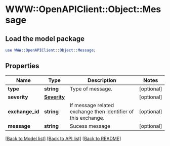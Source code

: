 # WWW::OpenAPIClient::Object::Message

## Load the model package
```perl
use WWW::OpenAPIClient::Object::Message;
```

## Properties
Name | Type | Description | Notes
------------ | ------------- | ------------- | -------------
**type** | **string** | Type of message. | [optional] 
**severity** | [**Severity**](Severity.md) |  | [optional] 
**exchange_id** | **string** | If message related exchange then identifier of this exchange. | [optional] 
**message** | **string** | Sucess message | [optional] 

[[Back to Model list]](../README.md#documentation-for-models) [[Back to API list]](../README.md#documentation-for-api-endpoints) [[Back to README]](../README.md)


